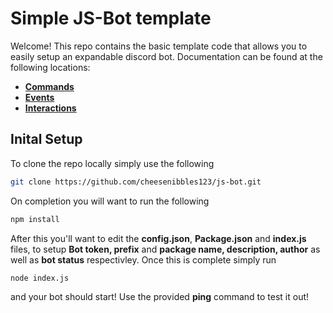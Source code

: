 # Simple JS-Bot template

Welcome! This repo contains the basic template code that allows you to easily setup an expandable discord bot. Documentation can be found at the following locations:

- [**Commands**](https://github.com/cheesenibbles123/js-bot/tree/master/commands)
- [**Events**](https://github.com/cheesenibbles123/js-bot/tree/master/events)
- [**Interactions**](https://github.com/cheesenibbles123/js-bot/tree/master/interactions)

## Inital Setup

To clone the repo locally simply use the following

```bash
git clone https://github.com/cheesenibbles123/js-bot.git
```

On completion you will want to run the following

```bash
npm install
```

After this you'll want to edit the **config.json**, **Package.json** and **index.js** files, to setup **Bot token, prefix** and **package name, description, author** as well as **bot status** respectivley. Once this is complete simply run

```bash
node index.js
```

and your bot should start! Use the provided **ping** command to test it out!
